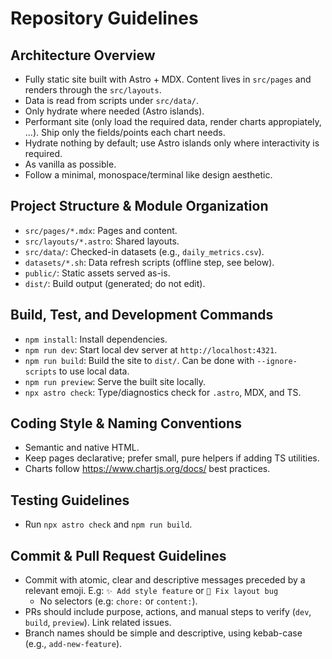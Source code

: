 # Repository Guidelines

## Architecture Overview

- Fully static site built with Astro + MDX. Content lives in `src/pages` and renders through the `src/layouts`.
- Data is read from scripts under `src/data/`.
- Only hydrate where needed (Astro islands).
- Performant site (only load the required data, render charts appropiately, ...). Ship only the fields/points each chart needs.
- Hydrate nothing by default; use Astro islands only where interactivity is required.
- As vanilla as possible.
- Follow a minimal, monospace/terminal like design aesthetic.

## Project Structure & Module Organization

- `src/pages/*.mdx`: Pages and content.
- `src/layouts/*.astro`: Shared layouts.
- `src/data/`: Checked-in datasets (e.g., `daily_metrics.csv`).
- `datasets/*.sh`: Data refresh scripts (offline step, see below).
- `public/`: Static assets served as-is.
- `dist/`: Build output (generated; do not edit).

## Build, Test, and Development Commands

- `npm install`: Install dependencies.
- `npm run dev`: Start local dev server at `http://localhost:4321`.
- `npm run build`: Build the site to `dist/`. Can be done with `--ignore-scripts` to use local data.
- `npm run preview`: Serve the built site locally.
- `npx astro check`: Type/diagnostics check for `.astro`, MDX, and TS.

## Coding Style & Naming Conventions

- Semantic and native HTML.
- Keep pages declarative; prefer small, pure helpers if adding TS utilities.
- Charts follow https://www.chartjs.org/docs/ best practices.

## Testing Guidelines

- Run `npx astro check` and `npm run build`.

## Commit & Pull Request Guidelines

- Commit with atomic, clear and descriptive messages preceded by a relevant emoji. E.g: `✨ Add style feature` or `🐛 Fix layout bug`
  - No selectors (e.g: `chore:` or `content:`).
- PRs should include purpose, actions, and manual steps to verify (`dev`, `build`, `preview`). Link related issues.
- Branch names should be simple and descriptive, using kebab-case (e.g., `add-new-feature`).
